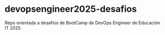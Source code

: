# devopsengineer2025-desafios
Repo orientada a desafíos de BootCamp de DevOps Engineer de Educación IT 2025
